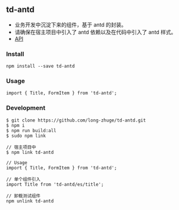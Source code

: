 ## td-antd

- 业务开发中沉淀下来的组件，基于 antd 的封装。
- 请确保在宿主项目中引入了 antd 依赖以及在代码中引入了 antd 样式。
- [API](https://long-zhuge.github.io/td-antd/)

### Install

```
npm install --save td-antd
```

### Usage

```
import { Title, FormItem } from 'td-antd';
```

### Development

```
$ git clone https://github.com/long-zhuge/td-antd.git
$ npm i
$ npm run build:all
$ sudo npm link

// 宿主项目中
$ npm link td-antd

// Usage
import { Title, FormItem } from 'td-antd';

// 单个组件引入
import Title from 'td-antd/es/title';

// 卸载测试组件
npm unlink td-antd
```
